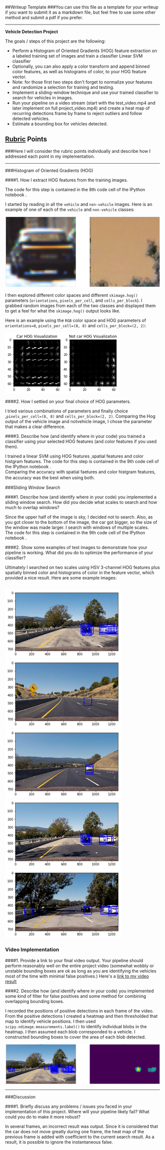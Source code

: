 ##Writeup Template
###You can use this file as a template for your writeup if you want to submit it as a markdown file, but feel free to use some other method and submit a pdf if you prefer.

---

**Vehicle Detection Project**

The goals / steps of this project are the following:

* Perform a Histogram of Oriented Gradients (HOG) feature extraction on a labeled training set of images and train a classifier Linear SVM classifier
* Optionally, you can also apply a color transform and append binned color features, as well as histograms of color, to your HOG feature vector. 
* Note: for those first two steps don't forget to normalize your features and randomize a selection for training and testing.
* Implement a sliding-window technique and use your trained classifier to search for vehicles in images.
* Run your pipeline on a video stream (start with the test_video.mp4 and later implement on full project_video.mp4) and create a heat map of recurring detections frame by frame to reject outliers and follow detected vehicles.
* Estimate a bounding box for vehicles detected.

[//]: # (Image References)
[image1]: ./output_images/car_not_car.png
[image2]: ./output_images/hog_example.png
[image5]: ./output_images/heatmap.png
[pipeline1]: ./output_images/pipeline1.png
[pipeline2]: ./output_images/pipeline2.png
[pipeline3]: ./output_images/pipeline3.png
[pipeline4]: ./output_images/pipeline4.png
[pipeline5]: ./output_images/pipeline5.png
[video1]: ./project_video.mp4

## [Rubric](https://review.udacity.com/#!/rubrics/513/view) Points
###Here I will consider the rubric points individually and describe how I addressed each point in my implementation.  

---


###Histogram of Oriented Gradients (HOG)

####1. How I extract HOG features from the training images.

The code for this step is contained in the 8th code cell of the IPython notebook .  

I started by reading in all the `vehicle` and `non-vehicle` images.  Here is an example of one of each of the `vehicle` and `non-vehicle` classes:

![alt text][image1]

I then explored different color spaces and different `skimage.hog()` parameters (`orientations`, `pixels_per_cell`, and `cells_per_block`).  I grabbed random images from each of the two classes and displayed them to get a feel for what the `skimage.hog()` output looks like.

Here is an example using the `RGB` color space and HOG parameters of `orientations=8`, `pixels_per_cell=(8, 8)` and `cells_per_block=(2, 2)`:


![alt text][image2]

####2. How I settled on your final choice of HOG parameters.

I tried various combinations of parameters and finally choice ,`pixels_per_cell=(8, 8)` and `cells_per_block=(2, 2)`.
Comparing the Hog output of the vehicle image and notvehicle image, I chose the parameter that makes a clear difference.

####3. Describe how (and identify where in your code) you trained a classifier using your selected HOG features (and color features if you used them).

I trained a linear SVM using HOG features ,spatial features and color histgram features.
The code for this step is contained in the 9th code cell of the IPython notebook .  
Comparing the accuracy with spatial faetures and color histgram features, the accuracy was the best when using both.　　

###Sliding Window Search

####1. Describe how (and identify where in your code) you implemented a sliding window search.  How did you decide what scales to search and how much to overlap windows?

Since the upper half of the image is sky, I decided not to search.
Also, as you got closer to the bottom of the image, the car got bigger, so the size of the window was made larger.
I search with windows of multiple scales.  
The code for this step is contained in the 9th code cell of the IPython notebook .  


####2. Show some examples of test images to demonstrate how your pipeline is working.  What did you do to optimize the performance of your classifier?

Ultimately I searched on two scales using HSV 3-channel HOG features plus spatially binned color and histograms of color in the feature vector, which provided a nice result.  Here are some example images:

![alt text][pipeline1]
![alt text][pipeline2]
![alt text][pipeline3]
![alt text][pipeline4]
![alt text][pipeline5]
---

### Video Implementation

####1. Provide a link to your final video output.  Your pipeline should perform reasonably well on the entire project video (somewhat wobbly or unstable bounding boxes are ok as long as you are identifying the vehicles most of the time with minimal false positives.)
Here's a [link to my video result](./project_result.mp4)


####2. Describe how (and identify where in your code) you implemented some kind of filter for false positives and some method for combining overlapping bounding boxes.

I recorded the positions of positive detections in each frame of the video.  From the positive detections I created a heatmap and then thresholded that map to identify vehicle positions.  I then used `scipy.ndimage.measurements.label()` to identify individual blobs in the heatmap.  I then assumed each blob corresponded to a vehicle.  I constructed bounding boxes to cover the area of each blob detected.  



![alt text][image5]


---

###Discussion

####1. Briefly discuss any problems / issues you faced in your implementation of this project.  Where will your pipeline likely fail?  What could you do to make it more robust?

In several frames, an incorrect result was output.
Since it is considered that the car does not move greatly during one frame, the heat map of the previous frame is added with coefficient to the current search result.
As a result, it is possible to ignore the instantaneous false.

